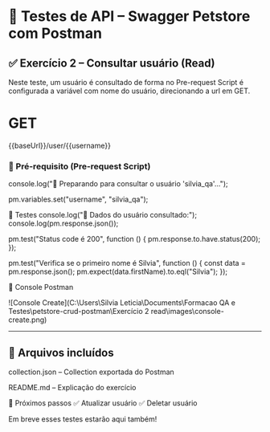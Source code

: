 # 🧪 Testes de API – Swagger Petstore com Postman

## ✅ Exercício 2 – Consultar usuário (Read)

Neste teste, um usuário é consultado de forma no Pre-request Script é configurada a variável com nome do usuário, direcionando a url em GET.

# GET
{{baseUrl}}/user/{{username}}

### 🔧 Pré-requisito (Pre-request Script)

console.log("🔄 Preparando para consultar o usuário 'silvia_qa'...");

pm.variables.set("username", "silvia_qa");

🧪 Testes
console.log("👀 Dados do usuário consultado:");
console.log(pm.response.json());

pm.test("Status code é 200", function () {
    pm.response.to.have.status(200);
});

pm.test("Verifica se o primeiro nome é Silvia", function () {
    const data = pm.response.json();
    pm.expect(data.firstName).to.eql("Silvia");
});

📸 Console Postman

![Console Create](C:\Users\Silvia Leticia\Documents\Formacao QA e Testes\petstore-crud-postman\Exercício 2 read\images\console-create.png)

---

## 📁 Arquivos incluídos
collection.json – Collection exportada do Postman

README.md – Explicação do exercício

🚀 Próximos passos
✅ Atualizar usuário
✅ Deletar usuário

Em breve esses testes estarão aqui também!
